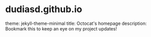 # dudiasd.github.io
theme: jekyll-theme-minimal
title: Octocat's homepage
description: Bookmark this to keep an eye on my project updates!
